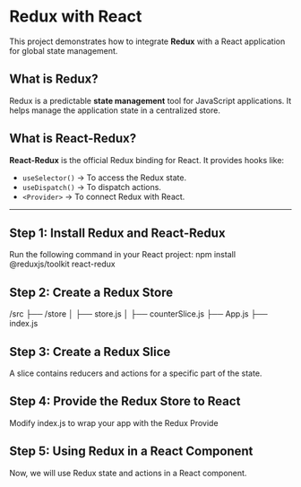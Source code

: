 # Redux with React

This project demonstrates how to integrate **Redux** with a React application for global state management.

## What is Redux?
Redux is a predictable **state management** tool for JavaScript applications. It helps manage the application state in a centralized store.

## What is React-Redux?
**React-Redux** is the official Redux binding for React. It provides hooks like:
- `useSelector()` → To access the Redux state.
- `useDispatch()` → To dispatch actions.
- `<Provider>` → To connect Redux with React.

---

## **Step 1: Install Redux and React-Redux**
Run the following command in your React project:
npm install @reduxjs/toolkit react-redux

## **Step 2: Create a Redux Store**
/src
 ├── /store
 │   ├── store.js
 │   ├── counterSlice.js
 ├── App.js
 ├── index.js

## **Step 3: Create a Redux Slice**
A slice contains reducers and actions for a specific part of the state.

## **Step 4: Provide the Redux Store to React**
Modify index.js to wrap your app with the Redux Provide

## **Step 5: Using Redux in a React Component**
Now, we will use Redux state and actions in a React component.